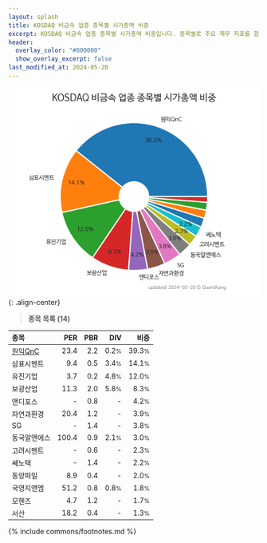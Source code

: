 ```yaml
---
layout: splash
title: KOSDAQ 비금속 업종 종목별 시가총액 비중
excerpt: KOSDAQ 비금속 업종 종목별 시가총액 비중입니다. 종목별로 주요 재무 지표를 함께 표시합니다.
header:
  overlay_color: "#800000"
  show_overlay_excerpt: false
last_modified_at: 2024-05-20
---
```



![KOSDAQ 비금속 업종 종목별 시가총액 비중](/stats/sector/images/kosdaq_업종_비금속_종목.png){: .align-center}


> **종목 목록 (14)**<a id="list"></a>

| **종목** | **PER** | **PBR** | **DIV** | **비중** |
| :------- | ------: | ------: | ------: | -------: |
| [원익QnC](/074600/) | 23.4 | 2.2 | 0.2<small>%</small> | 39.3<small>%</small> |
| 삼표시멘트 | 9.4 | 0.5 | 3.4<small>%</small> | 14.1<small>%</small> |
| 유진기업 | 3.7 | 0.2 | 4.8<small>%</small> | 12.0<small>%</small> |
| 보광산업 | 11.3 | 2.0 | 5.8<small>%</small> | 8.3<small>%</small> |
| 앤디포스 | - | 0.8 | - | 4.2<small>%</small> |
| 자연과환경 | 20.4 | 1.2 | - | 3.9<small>%</small> |
| SG | - | 1.4 | - | 3.8<small>%</small> |
| 동국알앤에스 | 100.4 | 0.9 | 2.1<small>%</small> | 3.0<small>%</small> |
| 고려시멘트 | - | 0.6 | - | 2.3<small>%</small> |
| 쎄노텍 | - | 1.4 | - | 2.2<small>%</small> |
| 동양파일 | 8.9 | 0.4 | - | 2.0<small>%</small> |
| 국영지앤엠 | 51.2 | 0.8 | 0.8<small>%</small> | 1.8<small>%</small> |
| 모헨즈 | 4.7 | 1.2 | - | 1.7<small>%</small> |
| 서산 | 18.2 | 0.4 | - | 1.3<small>%</small> |

{% include commons/footnotes.md %}